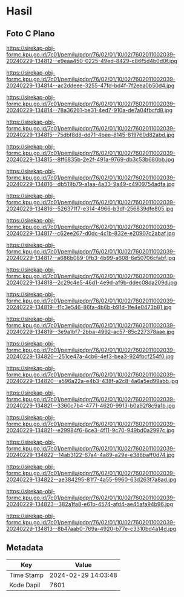 # Hasil

## Foto C Plano

https://sirekap-obj-formc.kpu.go.id/7c01/pemilu/pdpr/76/02/01/10/02/7602011002039-20240229-134812--e9eaa450-0225-49ed-8429-c86f5d4b0d0f.jpg

https://sirekap-obj-formc.kpu.go.id/7c01/pemilu/pdpr/76/02/01/10/02/7602011002039-20240229-134814--ac2ddeee-3255-47fd-bd4f-7f2eea0b50d4.jpg

https://sirekap-obj-formc.kpu.go.id/7c01/pemilu/pdpr/76/02/01/10/02/7602011002039-20240229-134814--78a36261-be31-4ed7-910a-de7a04fbcfd8.jpg

https://sirekap-obj-formc.kpu.go.id/7c01/pemilu/pdpr/76/02/01/10/02/7602011002039-20240229-134815--75dbf8d8-dd71-4bee-8145-819760d82abd.jpg

https://sirekap-obj-formc.kpu.go.id/7c01/pemilu/pdpr/76/02/01/10/02/7602011002039-20240229-134815--8ff6835b-2e2f-491a-9769-db3c53b680bb.jpg

https://sirekap-obj-formc.kpu.go.id/7c01/pemilu/pdpr/76/02/01/10/02/7602011002039-20240229-134816--db519b79-a1aa-4a33-9a49-c4909754adfa.jpg

https://sirekap-obj-formc.kpu.go.id/7c01/pemilu/pdpr/76/02/01/10/02/7602011002039-20240229-134816--526371f7-e314-4966-b3df-256839dfe805.jpg

https://sirekap-obj-formc.kpu.go.id/7c01/pemilu/pdpr/76/02/01/10/02/7602011002039-20240229-134817--c62ee267-d0dc-4c1b-832e-e20907c2abaf.jpg

https://sirekap-obj-formc.kpu.go.id/7c01/pemilu/pdpr/76/02/01/10/02/7602011002039-20240229-134817--a686b089-0fb3-4b99-a608-6e50706cfabf.jpg

https://sirekap-obj-formc.kpu.go.id/7c01/pemilu/pdpr/76/02/01/10/02/7602011002039-20240229-134818--2c29c4e5-46d1-4e9d-af9b-ddec08da209d.jpg

https://sirekap-obj-formc.kpu.go.id/7c01/pemilu/pdpr/76/02/01/10/02/7602011002039-20240229-134819--f1c3e546-86fa-4b6b-b91d-1fe4e0473b81.jpg

https://sirekap-obj-formc.kpu.go.id/7c01/pemilu/pdpr/76/02/01/10/02/7602011002039-20240229-134819--3e9a1bf7-2bba-4992-ac57-85c227378aae.jpg

https://sirekap-obj-formc.kpu.go.id/7c01/pemilu/pdpr/76/02/01/10/02/7602011002039-20240229-134820--251ce47a-4cb6-4ef3-bea3-924fbcf254f0.jpg

https://sirekap-obj-formc.kpu.go.id/7c01/pemilu/pdpr/76/02/01/10/02/7602011002039-20240229-134820--a596a22a-e4b3-438f-a2c8-4a6a5ed99abb.jpg

https://sirekap-obj-formc.kpu.go.id/7c01/pemilu/pdpr/76/02/01/10/02/7602011002039-20240229-134821--3360c7b4-4771-4620-9913-b0a92f8c9a1b.jpg

https://sirekap-obj-formc.kpu.go.id/7c01/pemilu/pdpr/76/02/01/10/02/7602011002039-20240229-134821--e29984f6-6ce3-4f11-9c70-949bd0a2997c.jpg

https://sirekap-obj-formc.kpu.go.id/7c01/pemilu/pdpr/76/02/01/10/02/7602011002039-20240229-134822--14ab3122-67a4-4a89-a29e-e388baff0d74.jpg

https://sirekap-obj-formc.kpu.go.id/7c01/pemilu/pdpr/76/02/01/10/02/7602011002039-20240229-134822--ae384295-81f7-4a55-9960-63d263f7a8ad.jpg

https://sirekap-obj-formc.kpu.go.id/7c01/pemilu/pdpr/76/02/01/10/02/7602011002039-20240229-134823--382a1fa8-e61b-4574-afd4-ae45afa94b96.jpg

https://sirekap-obj-formc.kpu.go.id/7c01/pemilu/pdpr/76/02/01/10/02/7602011002039-20240229-134813--8b47aab0-769a-4920-b77e-c3310bd4a14d.jpg


## Metadata

| Key        | Value               |
| ---------- | ------------------- |
| Time Stamp | 2024-02-29 14:03:48 |
| Kode Dapil | 7601                |



